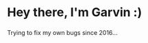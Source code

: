 <h1 align="left">Hey there, I'm Garvin :)</h1>

###

<p align="left">Trying to fix my own bugs since 2016...</p>
